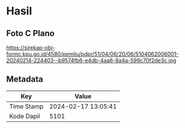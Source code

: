 # Hasil

## Foto C Plano

https://sirekap-obj-formc.kpu.go.id/4580/pemilu/pdpr/51/04/06/20/06/5104062006001-20240214-224403--b9574fb6-e4db-4aa6-8a4a-599c70f2de3c.jpg


## Metadata

| Key        | Value               |
| ---------- | ------------------- |
| Time Stamp | 2024-02-17 13:05:41 |
| Kode Dapil | 5101                |



